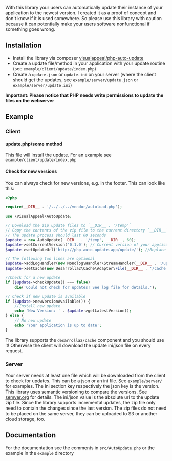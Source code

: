 With this library your users can automatically update their instance of your application to the newest version. I created it as a proof of concept and don't know if it is used somewhere. So please use this library with caution because it can potentially make your users software nonfunctional if something goes wrong.

## Installation

* Install the library via composer [visualappeal/php-auto-update](https://packagist.org/packages/visualappeal/php-auto-update)
* Create a update file/method in your application with your update routine (see `example/client/update/index.php`)
* Create a `update.json` or `update.ini` on your server (where the client should get the updates, see `example/server/update.json` or `example/server/update.ini`)

**Important: Please notice that PHP needs write permissions to update the files on the webserver**

## Example

### Client

#### update.php/some method

This file will install the update. For an example see `example/client/update/index.php`

#### Check for new versions

You can always check for new versions, e.g. in the footer. This can look like this:

```php
<?php

require(__DIR__ . '/../../../vendor/autoload.php');

use \VisualAppeal\AutoUpdate;

// Download the zip update files to `__DIR__ . '/temp'`
// Copy the contents of the zip file to the current directory `__DIR__`
// The update process should last 60 seconds
$update = new AutoUpdate(__DIR__ . '/temp', __DIR__, 60);
$update->setCurrentVersion('0.1.0'); // Current version of your application. This value should be from a database or another file which will be updated with the installation of a new version
$update->setUpdateUrl('http://php-auto-update.app/update/'); //Replace the url with your server update url

// The following two lines are optional
$update->addLogHandler(new Monolog\Handler\StreamHandler(__DIR__ . '/update.log'));
$update->setCache(new Desarrolla2\Cache\Adapter\File(__DIR__ . '/cache'), 3600);

//Check for a new update
if ($update->checkUpdate() === false)
	die('Could not check for updates! See log file for details.');

// Check if new update is available
if ($update->newVersionAvailable()) {
	//Install new update
	echo 'New Version: ' . $update->getLatestVersion();
} else {
	// No new update
	echo 'Your application is up to date';
}
```

The library supports the `desarrolla2/cache` component and you should use it! Otherwise the client will download the update ini/json file on every request.

### Server

Your server needs at least one file which will be downloaded from the client to check for updates. This can be a json or an ini file. See `example/server/` for examples. The ini section key respectively the json key is the version. This library uses semantic versioning to compare the versions. See [semver.org](http://semver.org/) for details. The ini/json value is the absolute url to the update zip file. Since the library supports incremental updates, the zip file only need to contain the changes since the last version. The zip files do not need to be placed on the same server, they can be uploaded to S3 or another cloud storage, too.

## Documentation

For the documentation see the comments in `src/AutoUpdate.php` or the example in the `example` directory

